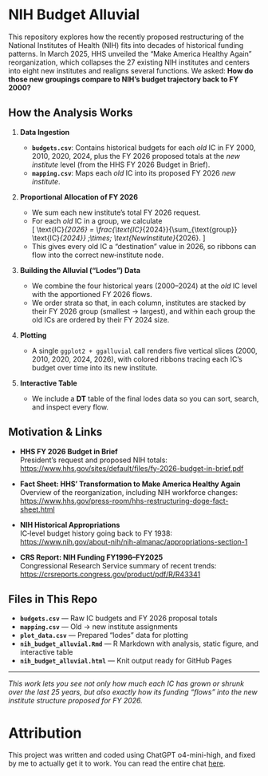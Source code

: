 # NIH Budget Alluvial

This repository explores how the recently proposed restructuring of the National Institutes of Health (NIH) fits into decades of historical funding patterns.  In March 2025, HHS unveiled the “Make America Healthy Again” reorganization, which collapses the 27 existing NIH institutes and centers into eight new institutes and realigns several functions.  We asked: **How do those new groupings compare to NIH’s budget trajectory back to FY 2000?**

## How the Analysis Works

1. **Data Ingestion**  
   - **`budgets.csv`**: Contains historical budgets for each *old* IC in FY 2000, 2010, 2020, 2024, plus the FY 2026 proposed totals at the *new institute* level (from the HHS FY 2026 Budget in Brief).  
   - **`mapping.csv`**: Maps each *old* IC into its proposed FY 2026 *new institute*.

2. **Proportional Allocation of FY 2026**  
   - We sum each new institute’s total FY 2026 request.  
   - For each *old* IC in a group, we calculate  
     \[
       \text{IC}_{2026} = \frac{\text{IC}_{2024}}{\sum_{\text{group}} \text{IC}_{2024}} \;\times\; \text{NewInstitute}_{2026}.
     \]
   - This gives every old IC a “destination” value in 2026, so ribbons can flow into the correct new‐institute node.

3. **Building the Alluvial (“Lodes”) Data**  
   - We combine the four historical years (2000–2024) at the *old* IC level with the apportioned FY 2026 flows.  
   - We order strata so that, in each column, institutes are stacked by their FY 2026 group (smallest → largest), and within each group the old ICs are ordered by their FY 2024 size.

4. **Plotting**  
   - A single `ggplot2 + ggalluvial` call renders five vertical slices (2000, 2010, 2020, 2024, 2026), with colored ribbons tracing each IC’s budget over time into its new institute.

5. **Interactive Table**  
   - We include a **DT** table of the final lodes data so you can sort, search, and inspect every flow.

## Motivation & Links

- **HHS FY 2026 Budget in Brief**  
  President’s request and proposed NIH totals:  
  https://www.hhs.gov/sites/default/files/fy-2026-budget-in-brief.pdf

- **Fact Sheet: HHS’ Transformation to Make America Healthy Again**  
  Overview of the reorganization, including NIH workforce changes:  
  https://www.hhs.gov/press-room/hhs-restructuring-doge-fact-sheet.html

- **NIH Historical Appropriations**  
  IC‐level budget history going back to FY 1938:  
  https://www.nih.gov/about-nih/nih-almanac/appropriations-section-1

- **CRS Report: NIH Funding FY1996–FY2025**  
  Congressional Research Service summary of recent trends:  
  https://crsreports.congress.gov/product/pdf/R/R43341

## Files in This Repo

- **`budgets.csv`** — Raw IC budgets and FY 2026 proposal totals  
- **`mapping.csv`** — Old → new institute assignments  
- **`plot_data.csv`** — Prepared “lodes” data for plotting  
- **`nih_budget_alluvial.Rmd`** — R Markdown with analysis, static figure, and interactive table  
- **`nih_budget_alluvial.html`** — Knit output ready for GitHub Pages

---

*This work lets you see not only how much each IC has grown or shrunk over the last 25 years, but also exactly how its funding “flows” into the new institute structure proposed for FY 2026.*  

# Attribution
This project was written and coded using ChatGPT o4-mini-high, and fixed by me to actually get it to work. You can read the entire chat [here](https://chatgpt.com/share/68459935-01b8-8012-bffc-9bf730d6f977).
